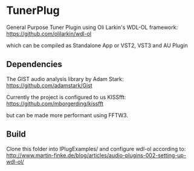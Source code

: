 # TunerPlug
General Purpose Tuner Plugin using Oli Larkin's WDL-OL framework:
https://github.com/olilarkin/wdl-ol

which can be compiled as Standalone App or VST2, VST3 and AU Plugin

## Dependencies

The GIST audio analysis library by Adam Stark:
https://github.com/adamstark/Gist

Currently the project is configured to us KISSfft:
https://github.com/mborgerding/kissfft

but can be made more performant using FFTW3.

## Build

Clone this folder into IPlugExamples/ and configure wdl-ol according to:
http://www.martin-finke.de/blog/articles/audio-plugins-002-setting-up-wdl-ol/
